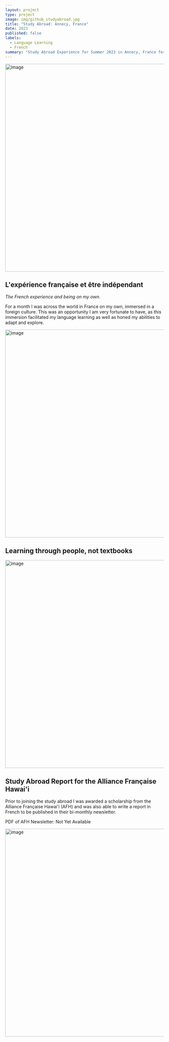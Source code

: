 ```yaml
---
layout: project
type: project
image: img/github_studyabroad.jpg
title: "Study Abroad: Annecy, France"
date: 2023
published: false
labels:
  - Language Learning
  - French
summary: "Study Abroad Experience for Summer 2023 in Annecy, France for 6 credits of language credit."
---
```


<img width="660" alt="image" src="https://github.com/mvchaella/mvchaella.github.io/assets/131205465/ec5894d5-bf74-4ac7-ac30-0d44c4c5b133">

## L'expérience française et être indépendant
*The French experience and being on my own.*

For a month I was across the world in France on my own, immersed in a foreign culture. This was an opportunity I am very fortunate to have, as this immersion facilitated my language learning as well as honed my abilities to adapt and explore.

<img width="660" alt="image" src="https://github.com/mvchaella/mvchaella.github.io/assets/131205465/fa04869d-93f5-4347-a583-cb4ef57eaf1f">


## Learning through people, not textbooks
<img width="660" alt="image" src="https://github.com/mvchaella/mvchaella.github.io/assets/131205465/8caf90b0-f8bf-4554-ad85-16efed643180">


## Study Abroad Report for the Alliance Française Hawai'i 

Prior to joining the study abroad I was awarded a scholarship from the Alliance Française Hawai'i (AFH) and was also able to write a report in French to be published in their bi-monthly newsletter.

PDF of AFH Newsletter: Not Yet Available

<img width="660" alt="image" src="https://github.com/mvchaella/mvchaella.github.io/assets/131205465/1eb2143b-a8bb-4506-a6e0-da7da477b9fd">

